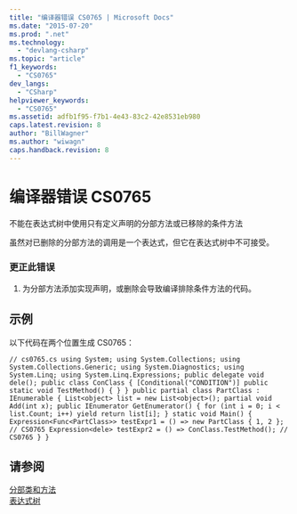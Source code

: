 ```yaml
---
title: "编译器错误 CS0765 | Microsoft Docs"
ms.date: "2015-07-20"
ms.prod: ".net"
ms.technology: 
  - "devlang-csharp"
ms.topic: "article"
f1_keywords: 
  - "CS0765"
dev_langs: 
  - "CSharp"
helpviewer_keywords: 
  - "CS0765"
ms.assetid: adfb1f95-f7b1-4e43-83c2-42e8531eb980
caps.latest.revision: 8
author: "BillWagner"
ms.author: "wiwagn"
caps.handback.revision: 8
---
```

# 编译器错误 CS0765
不能在表达式树中使用只有定义声明的分部方法或已移除的条件方法  
  
 虽然对已删除的分部方法的调用是一个表达式，但它在表达式树中不可接受。  
  
### 更正此错误  
  
1.  为分部方法添加实现声明，或删除会导致编译排除条件方法的代码。  
  
## 示例  
 以下代码在两个位置生成 CS0765：  
  
```  
// cs0765.cs using System; using System.Collections; using System.Collections.Generic; using System.Diagnostics; using System.Linq; using System.Linq.Expressions; public delegate void dele(); public class ConClass { [Conditional("CONDITION")] public static void TestMethod() { } } public partial class PartClass : IEnumerable { List<object> list = new List<object>(); partial void Add(int x); public IEnumerator GetEnumerator() { for (int i = 0; i < list.Count; i++) yield return list[i]; } static void Main() { Expression<Func<PartClass>> testExpr1 = () => new PartClass { 1, 2 }; // CS0765 Expression<dele> testExpr2 = () => ConClass.TestMethod(); // CS0765 } }  
```  
  
## 请参阅  
 [分部类和方法](../../csharp/programming-guide/classes-and-structs/partial-classes-and-methods.md)   
 [表达式树](../Topic/Expression%20Trees%20\(C%23%20and%20Visual%20Basic\).md)